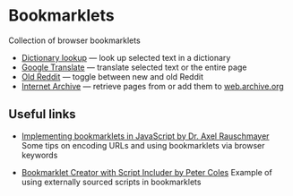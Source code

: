 # Bookmarklets

Collection of browser bookmarklets

- [Dictionary lookup](./dictionary-lookup/README.md) — look up selected text in a dictionary
- [Google Translate](./google-translate/README.md) — translate selected text or the entire page
- [Old Reddit](./old-reddit/README.md) — toggle between new and old Reddit
- [Internet Archive](./internet-archive/README.md)  — retrieve pages from or add them to [web.archive.org](https://web.archive.org/)

## Useful links

- [Implementing bookmarklets in JavaScript by Dr. Axel Rauschmayer](https://2ality.com/2011/06/implementing-bookmarklets.html)
  Some tips on encoding URLs and using bookmarklets via browser keywords

- [Bookmarklet Creator with Script Includer by Peter Coles](https://mrcoles.com/bookmarklet/)
  Example of using externally sourced scripts in bookmarklets
